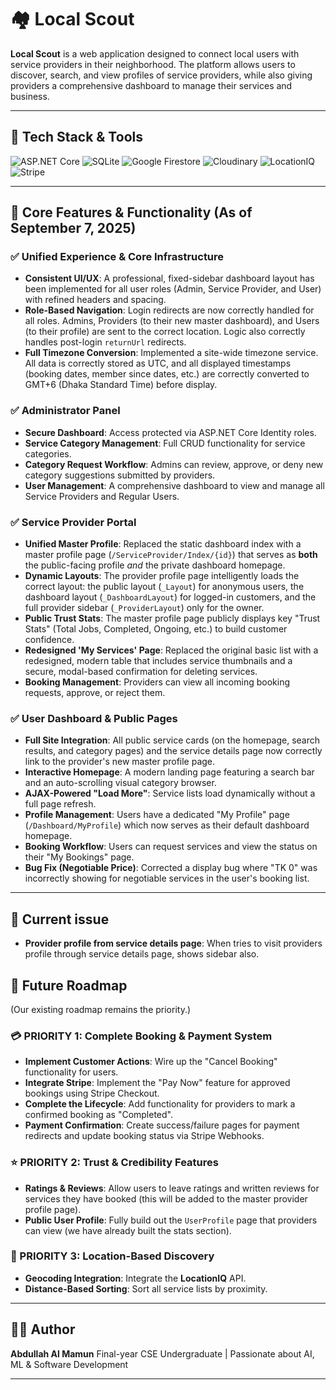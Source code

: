 # 🏘️ Local Scout

**Local Scout** is a web application designed to connect local users with service providers in their neighborhood. The platform allows users to discover, search, and view profiles of service providers, while also giving providers a comprehensive dashboard to manage their services and business.

---

## 🔖 Tech Stack & Tools

![ASP.NET Core](https://img.shields.io/badge/ASP.NET%20Core-8.0-512BD4?style=for-the-badge&logo=dotnet&logoColor=white)
![SQLite](https://img.shields.io/badge/SQLite-07405E?style=for-the-badge&logo=sqlite&logoColor=white)
![Google Firestore](https://img.shields.io/badge/Google%20Firestore-F6820D?style=for-the-badge&logo=firebase&logoColor=white)
![Cloudinary](https://img.shields.io/badge/Cloudinary-3448C5?style=for-the-badge&logo=cloudinary&logoColor=white)
![LocationIQ](https://img.shields.io/badge/LocationIQ-Geocoding-4871E8?style=for-the-badge)
![Stripe](https://img.shields.io/badge/Stripe-626CD9?style=for-the-badge&logo=stripe&logoColor=white)

---

## 🚀 Core Features & Functionality (As of September 7, 2025)

### ✅ Unified Experience & Core Infrastructure
- **Consistent UI/UX**: A professional, fixed-sidebar dashboard layout has been implemented for all user roles (Admin, Service Provider, and User) with refined headers and spacing.
- **Role-Based Navigation**: Login redirects are now correctly handled for all roles. Admins, Providers (to their new master dashboard), and Users (to their profile) are sent to the correct location. Logic also correctly handles post-login `returnUrl` redirects.
- **Full Timezone Conversion**: Implemented a site-wide timezone service. All data is correctly stored as UTC, and all displayed timestamps (booking dates, member since dates, etc.) are correctly converted to GMT+6 (Dhaka Standard Time) before display.

### ✅ Administrator Panel
- **Secure Dashboard**: Access protected via ASP.NET Core Identity roles.
- **Service Category Management**: Full CRUD functionality for service categories.
- **Category Request Workflow**: Admins can review, approve, or deny new category suggestions submitted by providers.
- **User Management**: A comprehensive dashboard to view and manage all Service Providers and Regular Users.

### ✅ Service Provider Portal
- **Unified Master Profile**: Replaced the static dashboard index with a master profile page (`/ServiceProvider/Index/{id}`) that serves as **both** the public-facing profile *and* the private dashboard homepage.
- **Dynamic Layouts**: The provider profile page intelligently loads the correct layout: the public layout (`_Layout`) for anonymous users, the dashboard layout (`_DashboardLayout`) for logged-in customers, and the full provider sidebar (`_ProviderLayout`) only for the owner.
- **Public Trust Stats**: The master profile page publicly displays key "Trust Stats" (Total Jobs, Completed, Ongoing, etc.) to build customer confidence.
- **Redesigned 'My Services' Page**: Replaced the original basic list with a redesigned, modern table that includes service thumbnails and a secure, modal-based confirmation for deleting services.
- **Booking Management**: Providers can view all incoming booking requests, approve, or reject them.

### ✅ User Dashboard & Public Pages
- **Full Site Integration**: All public service cards (on the homepage, search results, and category pages) and the service details page now correctly link to the provider's new master profile page.
- **Interactive Homepage**: A modern landing page featuring a search bar and an auto-scrolling visual category browser.
- **AJAX-Powered "Load More"**: Service lists load dynamically without a full page refresh.
- **Profile Management**: Users have a dedicated "My Profile" page (`/Dashboard/MyProfile`) which now serves as their default dashboard homepage.
- **Booking Workflow**: Users can request services and view the status on their "My Bookings" page.
- **Bug Fix (Negotiable Price)**: Corrected a display bug where "TK 0" was incorrectly showing for negotiable services in the user's booking list.

---

## 📌 Current issue
- **Provider profile from service details page**: When tries to visit providers profile through service details page, shows sidebar also.

## 📌 Future Roadmap

(Our existing roadmap remains the priority.)

### 💳 PRIORITY 1: Complete Booking & Payment System
- **Implement Customer Actions**: Wire up the "Cancel Booking" functionality for users.
- **Integrate Stripe**: Implement the "Pay Now" feature for approved bookings using Stripe Checkout.
- **Complete the Lifecycle**: Add functionality for providers to mark a confirmed booking as "Completed".
- **Payment Confirmation**: Create success/failure pages for payment redirects and update booking status via Stripe Webhooks.

### ⭐ PRIORITY 2: Trust & Credibility Features
- **Ratings & Reviews**: Allow users to leave ratings and written reviews for services they have booked (this will be added to the master provider profile page).
- **Public User Profile**: Fully build out the `UserProfile` page that providers can view (we have already built the stats section).

### 📍 PRIORITY 3: Location-Based Discovery
- **Geocoding Integration**: Integrate the **LocationIQ** API.
- **Distance-Based Sorting**: Sort all service lists by proximity.

---

## 👨‍💻 Author

**Abdullah Al Mamun**
Final-year CSE Undergraduate | Passionate about AI, ML & Software Development

---